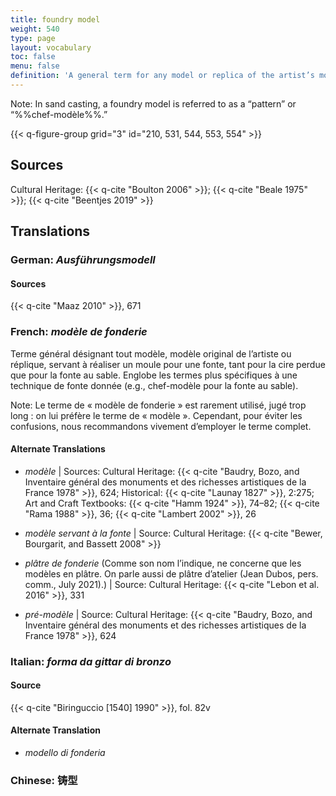 ```yaml
---
title: foundry model
weight: 540
type: page
layout: vocabulary
toc: false
menu: false
definition: 'A general term for any model or replica of the artist’s model that is used to make a mold. It is made by the foundry in order to preserve the artist’s model. A foundry model may also be used as a reference for the finishing of a bronze for the purpose of quality control.'
---
```


<div class="backmatter">
Note: In sand casting, a foundry model is referred to as a “pattern” or “%%chef-modèle%%.”
</div>

{{< q-figure-group grid="3" id="210, 531, 544, 553, 554" >}}

## Sources

Cultural Heritage: {{< q-cite "Boulton 2006" >}}; {{< q-cite "Beale 1975" >}}; {{< q-cite "Beentjes 2019" >}}

## Translations

<div class="accordion">

### **German**: *Ausführungsmodell*

#### Sources

{{< q-cite "Maaz 2010" >}}, 671

### **French**: *modèle de fonderie*

Terme général désignant tout modèle, modèle original de l’artiste ou réplique, servant à réaliser un moule pour une fonte, tant pour la cire perdue que pour la fonte au sable. Englobe les termes plus spécifiques à une technique de fonte donnée (e.g., chef-modèle pour la fonte au sable).

<div class="backmatter">
Note: Le terme de « modèle de fonderie » est rarement utilisé, jugé trop long : on lui préfère le terme de « modèle ». Cependant, pour éviter les confusions, nous recommandons vivement d’employer le terme complet.
</div>

#### Alternate Translations

- *modèle* | Sources: Cultural Heritage: {{< q-cite "Baudry, Bozo, and Inventaire général des monuments et des richesses artistiques de la France 1978" >}}, 624; Historical: {{< q-cite "Launay 1827" >}}, 2:275; Art and Craft Textbooks: {{< q-cite "Hamm 1924" >}}, 74–82; {{< q-cite "Rama 1988" >}}, 36; {{< q-cite "Lambert 2002" >}}, 26

- *modèle servant à la fonte* | Source: Cultural Heritage: {{< q-cite "Bewer, Bourgarit, and Bassett 2008" >}}

- *plâtre de fonderie* (Comme son nom l’indique, ne concerne que les modèles en plâtre. On parle aussi de plâtre d’atelier (Jean Dubos, pers. comm., July 2021).) | Source: Cultural Heritage: {{< q-cite "Lebon et al. 2016" >}}, 331

- *pré-modèle* | Source: Cultural Heritage: {{< q-cite "Baudry, Bozo, and Inventaire général des monuments et des richesses artistiques de la France 1978" >}}, 624

### **Italian**: *forma da gittar di bronzo*

#### Source

{{< q-cite "Biringuccio [1540] 1990" >}}, fol. 82v

#### Alternate Translation

- *modello di fonderia*

### **Chinese**: 铸型

</div>
